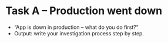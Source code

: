 # Task A – Production went down
- “App is down in production – what do you do first?”
- Output: write your investigation process step by step.
